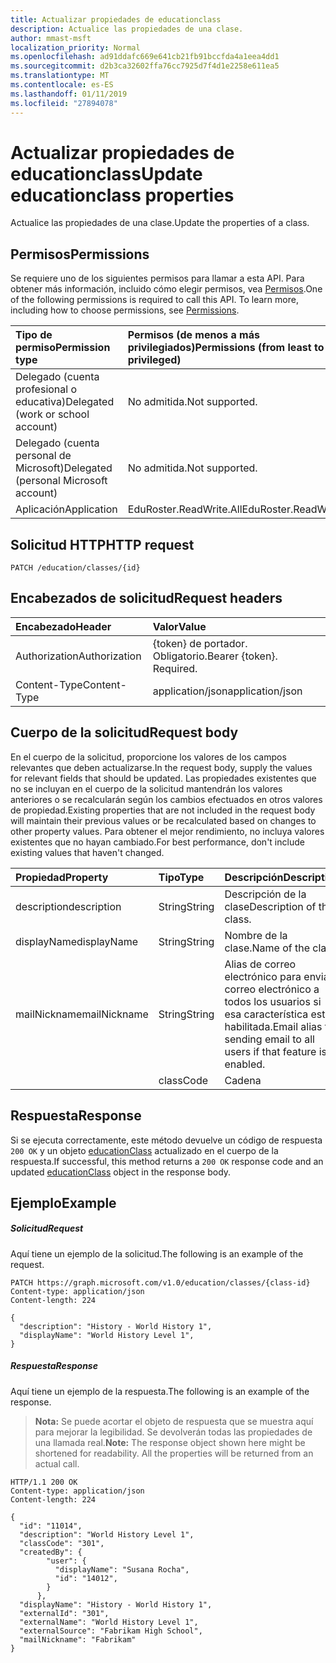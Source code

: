 ```yaml
---
title: Actualizar propiedades de educationclass
description: Actualice las propiedades de una clase.
author: mmast-msft
localization_priority: Normal
ms.openlocfilehash: ad91ddafc669e641cb21fb91bccfda4a1eea4dd1
ms.sourcegitcommit: d2b3ca32602ffa76cc7925d7f4d1e2258e611ea5
ms.translationtype: MT
ms.contentlocale: es-ES
ms.lasthandoff: 01/11/2019
ms.locfileid: "27894078"
---
```

# <a name="update-educationclass-properties"></a><span data-ttu-id="6e8b9-103">Actualizar propiedades de educationclass</span><span class="sxs-lookup"><span data-stu-id="6e8b9-103">Update educationclass properties</span></span>

<span data-ttu-id="6e8b9-104">Actualice las propiedades de una clase.</span><span class="sxs-lookup"><span data-stu-id="6e8b9-104">Update the properties of a class.</span></span>

## <a name="permissions"></a><span data-ttu-id="6e8b9-105">Permisos</span><span class="sxs-lookup"><span data-stu-id="6e8b9-105">Permissions</span></span>
<span data-ttu-id="6e8b9-p101">Se requiere uno de los siguientes permisos para llamar a esta API. Para obtener más información, incluido cómo elegir permisos, vea [Permisos](/graph/permissions-reference).</span><span class="sxs-lookup"><span data-stu-id="6e8b9-p101">One of the following permissions is required to call this API. To learn more, including how to choose permissions, see [Permissions](/graph/permissions-reference).</span></span>

|<span data-ttu-id="6e8b9-108">Tipo de permiso</span><span class="sxs-lookup"><span data-stu-id="6e8b9-108">Permission type</span></span>      | <span data-ttu-id="6e8b9-109">Permisos (de menos a más privilegiados)</span><span class="sxs-lookup"><span data-stu-id="6e8b9-109">Permissions (from least to most privileged)</span></span>              |
|:--------------------|:---------------------------------------------------------|
|<span data-ttu-id="6e8b9-110">Delegado (cuenta profesional o educativa)</span><span class="sxs-lookup"><span data-stu-id="6e8b9-110">Delegated (work or school account)</span></span> |  <span data-ttu-id="6e8b9-111">No admitida.</span><span class="sxs-lookup"><span data-stu-id="6e8b9-111">Not supported.</span></span>  |
|<span data-ttu-id="6e8b9-112">Delegado (cuenta personal de Microsoft)</span><span class="sxs-lookup"><span data-stu-id="6e8b9-112">Delegated (personal Microsoft account)</span></span> | <span data-ttu-id="6e8b9-113">No admitida.</span><span class="sxs-lookup"><span data-stu-id="6e8b9-113">Not supported.</span></span>   |
|<span data-ttu-id="6e8b9-114">Aplicación</span><span class="sxs-lookup"><span data-stu-id="6e8b9-114">Application</span></span> | <span data-ttu-id="6e8b9-115">EduRoster.ReadWrite.All</span><span class="sxs-lookup"><span data-stu-id="6e8b9-115">EduRoster.ReadWrite.All</span></span> | 

## <a name="http-request"></a><span data-ttu-id="6e8b9-116">Solicitud HTTP</span><span class="sxs-lookup"><span data-stu-id="6e8b9-116">HTTP request</span></span>
<!-- { "blockType": "ignored" } -->
```http
PATCH /education/classes/{id}
```
## <a name="request-headers"></a><span data-ttu-id="6e8b9-117">Encabezados de solicitud</span><span class="sxs-lookup"><span data-stu-id="6e8b9-117">Request headers</span></span>
| <span data-ttu-id="6e8b9-118">Encabezado</span><span class="sxs-lookup"><span data-stu-id="6e8b9-118">Header</span></span>       | <span data-ttu-id="6e8b9-119">Valor</span><span class="sxs-lookup"><span data-stu-id="6e8b9-119">Value</span></span> |
|:---------------|:--------|
| <span data-ttu-id="6e8b9-120">Authorization</span><span class="sxs-lookup"><span data-stu-id="6e8b9-120">Authorization</span></span>  | <span data-ttu-id="6e8b9-p102">{token} de portador. Obligatorio.</span><span class="sxs-lookup"><span data-stu-id="6e8b9-p102">Bearer {token}. Required.</span></span>  |
| <span data-ttu-id="6e8b9-123">Content-Type</span><span class="sxs-lookup"><span data-stu-id="6e8b9-123">Content-Type</span></span>  | <span data-ttu-id="6e8b9-124">application/json</span><span class="sxs-lookup"><span data-stu-id="6e8b9-124">application/json</span></span>  |

## <a name="request-body"></a><span data-ttu-id="6e8b9-125">Cuerpo de la solicitud</span><span class="sxs-lookup"><span data-stu-id="6e8b9-125">Request body</span></span>
<span data-ttu-id="6e8b9-126">En el cuerpo de la solicitud, proporcione los valores de los campos relevantes que deben actualizarse.</span><span class="sxs-lookup"><span data-stu-id="6e8b9-126">In the request body, supply the values for relevant fields that should be updated.</span></span> <span data-ttu-id="6e8b9-127">Las propiedades existentes que no se incluyan en el cuerpo de la solicitud mantendrán los valores anteriores o se recalcularán según los cambios efectuados en otros valores de propiedad.</span><span class="sxs-lookup"><span data-stu-id="6e8b9-127">Existing properties that are not included in the request body will maintain their previous values or be recalculated based on changes to other property values.</span></span> <span data-ttu-id="6e8b9-128">Para obtener el mejor rendimiento, no incluya valores existentes que no hayan cambiado.</span><span class="sxs-lookup"><span data-stu-id="6e8b9-128">For best performance, don't include existing values that haven't changed.</span></span>

| <span data-ttu-id="6e8b9-129">Propiedad</span><span class="sxs-lookup"><span data-stu-id="6e8b9-129">Property</span></span>     | <span data-ttu-id="6e8b9-130">Tipo</span><span class="sxs-lookup"><span data-stu-id="6e8b9-130">Type</span></span>   |<span data-ttu-id="6e8b9-131">Descripción</span><span class="sxs-lookup"><span data-stu-id="6e8b9-131">Description</span></span>|
|:---------------|:--------|:----------|
|<span data-ttu-id="6e8b9-132">description</span><span class="sxs-lookup"><span data-stu-id="6e8b9-132">description</span></span>|<span data-ttu-id="6e8b9-133">String</span><span class="sxs-lookup"><span data-stu-id="6e8b9-133">String</span></span>| <span data-ttu-id="6e8b9-134">Descripción de la clase</span><span class="sxs-lookup"><span data-stu-id="6e8b9-134">Description of the class.</span></span>|
|<span data-ttu-id="6e8b9-135">displayName</span><span class="sxs-lookup"><span data-stu-id="6e8b9-135">displayName</span></span>|<span data-ttu-id="6e8b9-136">String</span><span class="sxs-lookup"><span data-stu-id="6e8b9-136">String</span></span>| <span data-ttu-id="6e8b9-137">Nombre de la clase.</span><span class="sxs-lookup"><span data-stu-id="6e8b9-137">Name of the class.</span></span>|
|<span data-ttu-id="6e8b9-138">mailNickname</span><span class="sxs-lookup"><span data-stu-id="6e8b9-138">mailNickname</span></span>|<span data-ttu-id="6e8b9-139">String</span><span class="sxs-lookup"><span data-stu-id="6e8b9-139">String</span></span>| <span data-ttu-id="6e8b9-140">Alias de correo electrónico para enviar correo electrónico a todos los usuarios si esa característica está habilitada.</span><span class="sxs-lookup"><span data-stu-id="6e8b9-140">Email alias for sending email to all users if that feature is enabled.</span></span> |
<span data-ttu-id="6e8b9-141"><!-- Please verify the revised description here. -->| classCode | Cadena | Clase de código utilizado por la escuela. | | externalId | Cadena | Identificador de la clase desde el sistema de sincronización.</span><span class="sxs-lookup"><span data-stu-id="6e8b9-141"><!-- Please verify the revised description here. --> |classCode|String| Class code used by the school.| |externalId|String| ID of the class from the syncing system.</span></span> <span data-ttu-id="6e8b9-142">| |externalName|String|Nombre de la clase en el sistema de sincronización.| |externalSource|string| Forma en que se ha creado la clase.</span><span class="sxs-lookup"><span data-stu-id="6e8b9-142">| |externalName|String|Name of the class in the syncing system.| |externalSource|string| How this class was created.</span></span> <span data-ttu-id="6e8b9-143">Los valores posibles son: `sis`, `manual`, `enum_sentinel`. |</span><span class="sxs-lookup"><span data-stu-id="6e8b9-143">The possible values are: `sis`, `manual`, `enum_sentinel`.|</span></span>

## <a name="response"></a><span data-ttu-id="6e8b9-144">Respuesta</span><span class="sxs-lookup"><span data-stu-id="6e8b9-144">Response</span></span>
<span data-ttu-id="6e8b9-145">Si se ejecuta correctamente, este método devuelve un código de respuesta `200 OK` y un objeto [educationClass](../resources/educationclass.md) actualizado en el cuerpo de la respuesta.</span><span class="sxs-lookup"><span data-stu-id="6e8b9-145">If successful, this method returns a `200 OK` response code and an updated [educationClass](../resources/educationclass.md) object in the response body.</span></span>
## <a name="example"></a><span data-ttu-id="6e8b9-146">Ejemplo</span><span class="sxs-lookup"><span data-stu-id="6e8b9-146">Example</span></span>
##### <a name="request"></a><span data-ttu-id="6e8b9-147">Solicitud</span><span class="sxs-lookup"><span data-stu-id="6e8b9-147">Request</span></span>
<span data-ttu-id="6e8b9-148">Aquí tiene un ejemplo de la solicitud.</span><span class="sxs-lookup"><span data-stu-id="6e8b9-148">The following is an example of the request.</span></span>
<!-- {
  "blockType": "request",
  "name": "update_educationclass"
}-->
```http
PATCH https://graph.microsoft.com/v1.0/education/classes/{class-id}
Content-type: application/json
Content-length: 224

{
  "description": "History - World History 1",
  "displayName": "World History Level 1",
}
```
##### <a name="response"></a><span data-ttu-id="6e8b9-149">Respuesta</span><span class="sxs-lookup"><span data-stu-id="6e8b9-149">Response</span></span>
<span data-ttu-id="6e8b9-150">Aquí tiene un ejemplo de la respuesta.</span><span class="sxs-lookup"><span data-stu-id="6e8b9-150">The following is an example of the response.</span></span> 

><span data-ttu-id="6e8b9-p105">**Nota:** Se puede acortar el objeto de respuesta que se muestra aquí para mejorar la legibilidad. Se devolverán todas las propiedades de una llamada real.</span><span class="sxs-lookup"><span data-stu-id="6e8b9-p105">**Note:** The response object shown here might be shortened for readability. All the properties will be returned from an actual call.</span></span>

<!-- {
  "blockType": "response",
  "truncated": true,
  "@odata.type": "microsoft.graph.educationClass"
} -->
```http
HTTP/1.1 200 OK
Content-type: application/json
Content-length: 224

{
  "id": "11014",
  "description": "World History Level 1",
  "classCode": "301",
  "createdBy": {
        "user": {
          "displayName": "Susana Rocha",
          "id": "14012",
        }
      },
  "displayName": "History - World History 1",
  "externalId": "301",
  "externalName": "World History Level 1",
  "externalSource": "Fabrikam High School",
  "mailNickname": "Fabrikam"
}
```

<!-- uuid: 8fcb5dbc-d5aa-4681-8e31-b001d5168d79
2015-10-25 14:57:30 UTC -->
<!-- {
  "type": "#page.annotation",
  "description": "Update educationclass",
  "keywords": "",
  "section": "documentation",
  "tocPath": ""
}-->
